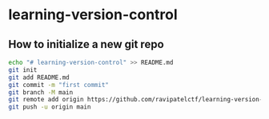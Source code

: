 # learning-version-control

## How to initialize a new git repo
```bash
echo "# learning-version-control" >> README.md
git init
git add README.md
git commit -m "first commit"
git branch -M main
git remote add origin https://github.com/ravipatelctf/learning-version-control.git
git push -u origin main
```

